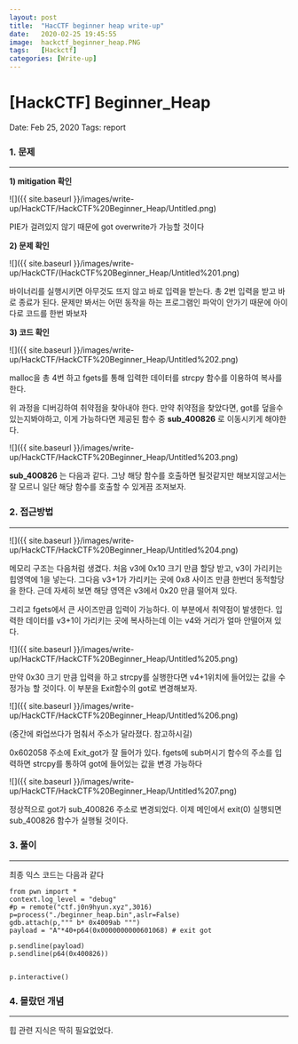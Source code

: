 ```yaml
---
layout: post
title:  "HacCTF beginner heap write-up"
date:   2020-02-25 19:45:55
image:  hackctf_beginner_heap.PNG
tags:   [Hackctf]
categories: [Write-up]
---
```


# [HackCTF] Beginner_Heap

Date: Feb 25, 2020
Tags: report


### 1.  문제

---

**1) mitigation 확인**

![]({{ site.baseurl }}/images/write-up/HackCTF/HackCTF%20Beginner_Heap/Untitled.png)

PIE가 걸려있지 않기 때문에 got overwrite가 가능할 것이다

**2) 문제 확인**

![]({{ site.baseurl }}/images/write-up/HackCTF/(HackCTF%20Beginner_Heap/Untitled%201.png)

바이너리를 실행시키면 아무것도 뜨지 않고 바로 입력을 받는다. 총 2번 입력을 받고 바로 종료가 된다. 문제만 봐서는 어떤 동작을 하는 프로그램인 파악이 안가기 때문에 아이다로 코드를 한번 봐보자

**3) 코드 확인**

![]({{ site.baseurl }}/images/write-up/HackCTF/HackCTF%20Beginner_Heap/Untitled%202.png)

malloc을 총 4번 하고 fgets를 통해 입력한 데이터를 strcpy 함수를 이용하여 복사를 한다.

위 과정을 디버깅하여 취약점을 찾아내야 한다. 만약 취약점을 찾았다면, got를 덮을수 있는지봐야하고, 이게 가능하다면 제공된 함수 중 **sub_400826** 로 이동시키게 해야한다.

![]({{ site.baseurl }}/images/write-up/HackCTF/HackCTF%20Beginner_Heap/Untitled%203.png)

**sub_400826** 는 다음과 같다. 그냥 해당 함수를 호출하면 될것같지만 해보지않고서는 잘 모르니 일단 해당 함수를 호출할 수 있게끔 조져보자.

### 2. 접근방법

---

![]({{ site.baseurl }}/images/write-up/HackCTF/HackCTF%20Beginner_Heap/Untitled%204.png)

메모리 구조는 다음처럼 생겼다. 처음 v3에 0x10 크기 만큼 할당 받고, v3이 가리키는 힙영역에 1을 넣는다. 그다음 v3+1가 가리키는 곳에 0x8 사이즈 만큼 한번더 동적할당을 한다. 근데 자세히 보면 해당 영역은 v3에서 0x20 만큼 떨어져 있다.

그리고 fgets에서 큰 사이즈만큼 입력이 가능하다. 이 부분에서 취약점이 발생한다. 입력한 데이터를 v3+1이 가리키는 곳에 복사하는데 이는 v4와 거리가 얼마 안떨어져 있다.

![]({{ site.baseurl }}/images/write-up/HackCTF/HackCTF%20Beginner_Heap/Untitled%205.png)

만약 0x30 크기 만큼 입력을 하고 strcpy를 실행한다면 v4+1위치에 들어있는 값을 수정가능 할 것이다. 이 부분을 Exit함수의 got로 변경해보자.

![]({{ site.baseurl }}/images/write-up/HackCTF/HackCTF%20Beginner_Heap/Untitled%206.png)

(중간에 롸업쓰다가 멈춰서 주소가 달라졌다. 참고하시길)

0x602058 주소에 Exit_got가 잘 들어가 있다.  fgets에 sub머시기 함수의 주소를 입력하면 strcpy를 통하여 got에 들어있는 값을 변경 가능하다

![]({{ site.baseurl }}/images/write-up/HackCTF/HackCTF%20Beginner_Heap/Untitled%207.png)

정상적으로 got가 sub_400826 주소로 변경되었다. 이제 메인에서 exit(0) 실행되면 sub_400826 함수가 실행될 것이다.

### 3. 풀이

---

최종 익스 코드는 다음과 같다

    from pwn import *
    context.log_level = "debug"
    #p = remote("ctf.j0n9hyun.xyz",3016)
    p=process("./beginner_heap.bin",aslr=False)
    gdb.attach(p,""" b* 0x4009ab """)
    payload = "A"*40+p64(0x0000000000601068) # exit got
    
    p.sendline(payload)
    p.sendline(p64(0x400826))
    
    
    p.interactive()

### 4. 몰랐던 개념

---

힙 관련 지식은 딱히 필요없었다.